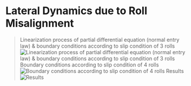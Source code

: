 # Lateral Dynamics due to Roll Misalignment

> Linearization process of partial differential equation (normal entry law) & boundary conditions according to slip condition of 3 rolls
![Linearization process of partial differential equation (normal entry law) & boundary conditions according to slip condition of 3 rolls](https://user-images.githubusercontent.com/42334717/185821863-64994e98-2702-427f-9c50-f4c6eb057f5a.png)
> Boundary conditions according to slip condition of 4 rolls
![Boundary conditions according to slip condition of 4 rolls](https://user-images.githubusercontent.com/42334717/185857702-63147aeb-e2a2-47d6-a96f-94107b3db1b3.png)
> Results
![Results](https://user-images.githubusercontent.com/42334717/186820583-b338e8f7-a303-48da-ac4b-19fe027dfaed.png)

